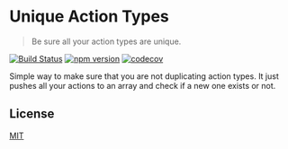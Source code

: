 # Unique Action Types

> Be sure all your action types are unique.

[![Build Status](https://travis-ci.com/IpShot/unique-action-types.svg?branch=master)](https://travis-ci.com/IpShot/unique-action-types)
[![npm version](https://img.shields.io/npm/v/unique-action-types.svg?style=flat-square)](https://www.npmjs.com/package/unique-action-types)
[![codecov](https://codecov.io/gh/IpShot/unique-action-types/branch/master/graph/badge.svg)](https://codecov.io/gh/IpShot/unique-action-types)

Simple way to make sure that you are not duplicating action types. It just pushes all your actions to an array and check if a new one exists or not.

## License

[MIT](LICENSE.md)
